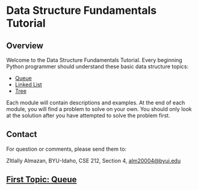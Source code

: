 # Data Structure Fundamentals Tutorial

## Overview

Welcome to the Data Structure Fundamentals Tutorial. Every beginning Python programmer
should understand these basic data structure topics:

* [Queue](https://github.com/zitlallyalmazan/Final-Project/blob/master/1-topic.md)
* [Linked List](https://github.com/zitlallyalmazan/Final-Project/blob/master/2-topic.md)
* [Tree](https://github.com/zitlallyalmazan/Final-Project/blob/master/3-topic.md)

Each module will contain descriptions and examples. At the end of each module, you 
will find a problem to solve on your own. You should only look at the solution after
you have attempted to solve the problem first.

## Contact

For question or comments, please send them to:

ZItlally Almazan, BYU-Idaho, CSE 212, Section 4, alm20004@byui.edu

## [First Topic: Queue](https://github.com/zitlallyalmazan/Final-Project/blob/master/1-topic.md)

